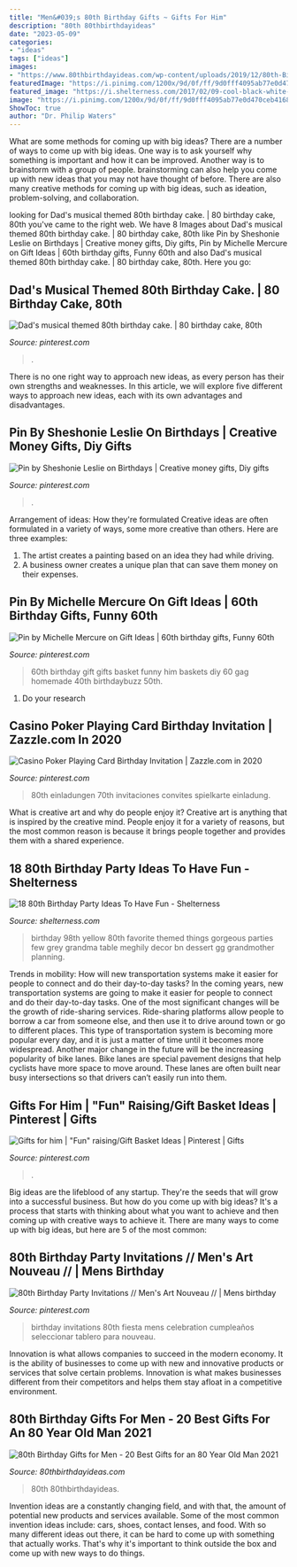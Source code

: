 ```yaml
---
title: "Men&#039;s 80th Birthday Gifts ~ Gifts For Him"
description: "80th 80thbirthdayideas"
date: "2023-05-09"
categories:
- "ideas"
tags: ["ideas"]
images:
- "https://www.80thbirthdayideas.com/wp-content/uploads/2019/12/80th-Birthday-Gifts-for-Men.jpg"
featuredImage: "https://i.pinimg.com/1200x/9d/0f/ff/9d0fff4095ab77e0d470ceb41687eda8.jpg"
featured_image: "https://i.shelterness.com/2017/02/09-cool-black-white-and-yellow-chevron-dessert-table-decor.jpg"
image: "https://i.pinimg.com/1200x/9d/0f/ff/9d0fff4095ab77e0d470ceb41687eda8.jpg"
ShowToc: true
author: "Dr. Philip Waters"
---
```



What are some methods for coming up with big ideas?
There are a number of ways to come up with big ideas. One way is to ask yourself why something is important and how it can be improved. Another way is to brainstorm with a group of people. brainstorming can also help you come up with new ideas that you may not have thought of before. There are also many creative methods for coming up with big ideas, such as ideation, problem-solving, and collaboration.

	

		
looking for Dad&#039;s musical themed 80th birthday cake. | 80 birthday cake, 80th you've came to the right web. We have 8 Images about Dad&#039;s musical themed 80th birthday cake. | 80 birthday cake, 80th like Pin by Sheshonie Leslie on Birthdays | Creative money gifts, Diy gifts, Pin by Michelle Mercure on Gift Ideas | 60th birthday gifts, Funny 60th and also Dad&#039;s musical themed 80th birthday cake. | 80 birthday cake, 80th. Here you go:
		
    
## Dad&#039;s Musical Themed 80th Birthday Cake. | 80 Birthday Cake, 80th

<img loading=lazy src="https://i.pinimg.com/1200x/9d/0f/ff/9d0fff4095ab77e0d470ceb41687eda8.jpg" onerror="this.onerror=null;this.src='https://tse4.mm.bing.net/th?id=OIP.RztwVJcKZ2oYTcI9ZasAlgHaNI&amp;pid=15.1';" alt="Dad&#039;s musical themed 80th birthday cake. | 80 birthday cake, 80th">

_Source: pinterest.com_

>. 

	

There is no one right way to approach new ideas, as every person has their own strengths and weaknesses. In this article, we will explore five different ways to approach new ideas, each with its own advantages and disadvantages.

    
## Pin By Sheshonie Leslie On Birthdays | Creative Money Gifts, Diy Gifts

<img loading=lazy src="https://i.pinimg.com/originals/9d/a0/a6/9da0a6321d15af5b726c6c0d7ff42c28.jpg" onerror="this.onerror=null;this.src='https://tse4.mm.bing.net/th?id=OIP.oFaPGfUg3jl0jJHXZOfymAHaJ4&amp;pid=15.1';" alt="Pin by Sheshonie Leslie on Birthdays | Creative money gifts, Diy gifts">

_Source: pinterest.com_

>. 

	

Arrangement of ideas: How they're formulated
Creative ideas are often formulated in a variety of ways, some more creative than others. Here are three examples:
1. The artist creates a painting based on an idea they had while driving.
2. A business owner creates a unique plan that can save them money on their expenses.

    
## Pin By Michelle Mercure On Gift Ideas | 60th Birthday Gifts, Funny 60th

<img loading=lazy src="https://i.pinimg.com/736x/93/e2/56/93e2565ef474efbcf1e1a7d8fb19066b--birthday-gift-baskets-th-birthday-gifts.jpg" onerror="this.onerror=null;this.src='https://tse1.mm.bing.net/th?id=OIP.1GNUAR704HLAS8wyh5mytgHaFh&amp;pid=15.1';" alt="Pin by Michelle Mercure on Gift Ideas | 60th birthday gifts, Funny 60th">

_Source: pinterest.com_

>60th birthday gift gifts basket funny him baskets diy 60 gag homemade 40th birthdaybuzz 50th. 

	

1. Do your research

    
## Casino Poker Playing Card Birthday Invitation | Zazzle.com In 2020

<img loading=lazy src="https://i.pinimg.com/736x/3e/04/0c/3e040c595bcf10aff9a7fadb86bc7aba.jpg" onerror="this.onerror=null;this.src='https://tse2.mm.bing.net/th?id=OIP.uZN-ffPUO1pvj6_mLrgsQQHaHa&amp;pid=15.1';" alt="Casino Poker Playing Card Birthday Invitation | Zazzle.com in 2020">

_Source: pinterest.com_

>80th einladungen 70th invitaciones convites spielkarte einladung. 

	

What is creative art and why do people enjoy it?
Creative art is anything that is inspired by the creative mind. People enjoy it for a variety of reasons, but the most common reason is because it brings people together and provides them with a shared experience.

    
## 18 80th Birthday Party Ideas To Have Fun - Shelterness

<img loading=lazy src="https://i.shelterness.com/2017/02/09-cool-black-white-and-yellow-chevron-dessert-table-decor.jpg" onerror="this.onerror=null;this.src='https://tse2.mm.bing.net/th?id=OIP.vEmuYWyD1HisxW1NwGdofQHaFu&amp;pid=15.1';" alt="18 80th Birthday Party Ideas To Have Fun - Shelterness">

_Source: shelterness.com_

>birthday 98th yellow 80th favorite themed things gorgeous parties few grey grandma table meghily decor bn dessert gg grandmother planning. 

	

Trends in mobility: How will new transportation systems make it easier for people to connect and do their day-to-day tasks?
In the coming years, new transportation systems are going to make it easier for people to connect and do their day-to-day tasks. One of the most significant changes will be the growth of ride-sharing services. Ride-sharing platforms allow people to borrow a car from someone else, and then use it to drive around town or go to different places. This type of transportation system is becoming more popular every day, and it is just a matter of time until it becomes more widespread.
Another major change in the future will be the increasing popularity of bike lanes. Bike lanes are special pavement designs that help cyclists have more space to move around. These lanes are often built near busy intersections so that drivers can’t easily run into them.

    
## Gifts For Him | &quot;Fun&quot; Raising/Gift Basket Ideas | Pinterest | Gifts

<img loading=lazy src="https://i.pinimg.com/736x/70/d6/68/70d66899323cca31571d92c87ebb6553.jpg?b=t" onerror="this.onerror=null;this.src='https://tse1.mm.bing.net/th?id=OIP.jy2f4jRM7cMM2oF2Sq5HhwHaJ3&amp;pid=15.1';" alt="Gifts for him | &quot;Fun&quot; raising/Gift Basket Ideas | Pinterest | Gifts">

_Source: pinterest.com_

>. 

	

Big ideas are the lifeblood of any startup. They're the seeds that will grow into a successful business. But how do you come up with big ideas? It's a process that starts with thinking about what you want to achieve and then coming up with creative ways to achieve it. There are many ways to come up with big ideas, but here are 5 of the most common: 

    
## 80th Birthday Party Invitations // Men&#039;s Art Nouveau // | Mens Birthday

<img loading=lazy src="https://i.pinimg.com/736x/48/df/bd/48dfbd77c3caa3cf87d7be94a7aaaaa9.jpg" onerror="this.onerror=null;this.src='https://tse1.mm.bing.net/th?id=OIP.45tFEhIYuybe3I2HR9QmEAHaKX&amp;pid=15.1';" alt="80th Birthday Party Invitations // Men&#039;s Art Nouveau // | Mens birthday">

_Source: pinterest.com_

>birthday invitations 80th fiesta mens celebration cumpleaños seleccionar tablero para nouveau. 

	

Innovation is what allows companies to succeed in the modern economy. It is the ability of businesses to come up with new and innovative products or services that solve certain problems. Innovation is what makes businesses different from their competitors and helps them stay afloat in a competitive environment.

    
## 80th Birthday Gifts For Men - 20 Best Gifts For An 80 Year Old Man 2021

<img loading=lazy src="https://www.80thbirthdayideas.com/wp-content/uploads/2019/12/80th-Birthday-Gifts-for-Men.jpg" onerror="this.onerror=null;this.src='https://tse2.mm.bing.net/th?id=OIP.TD4nWO1k3i5NbVMIJjGkIwAAAA&amp;pid=15.1';" alt="80th Birthday Gifts for Men - 20 Best Gifts for an 80 Year Old Man 2021">

_Source: 80thbirthdayideas.com_

>80th 80thbirthdayideas. 

	

Invention ideas are a constantly changing field, and with that, the amount of potential new products and services available. Some of the most common invention ideas include: cars, shoes, contact lenses, and food. With so many different ideas out there, it can be hard to come up with something that actually works. That's why it's important to think outside the box and come up with new ways to do things.

